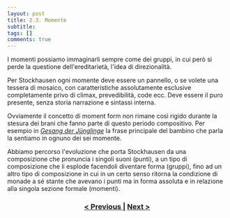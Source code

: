 ```yaml
---
layout: post
title: 2.3. Momente
subtitle:
tags: []
comments: true
---
```


I momenti possiamo immaginarli sempre come dei gruppi, in cui però si perde la questione
dell'ereditarietà, l'idea di direzionalità.

Per Stockhausen ogni momente deve essere un pannello, o se volete una tessera di mosaico, con
caratteristiche assolutamente esclusive completamente privo di climax, prevedibilità, code ecc.
Deve essere il puro presente, senza storia narrazione e sintassi interna.

Ovviamente il concetto di moment form non rimane così rigido durante la stesura dei brani che
fanno parte di questo periodo compositivo. Per esempio in [_Gesang der Jünglinge_](https://velitch.github.io/velitch/2021-11-02-02_04_00_gesang_der_jungelinge/) la frase principale del bambino che parla la sentiamo in ognuno dei sei momente.

Abbiamo percorso l'evoluzione che porta Stockhausen da una composizione che pronuncia i singoli
suoni (punti), a un tipo di composizione che li esplode facendoli diventare forma (gruppi), fino ad
un altro tipo di composizione in cui in un certo senso ritorna la condizione di monade a sé stante
che avevano i punti ma in forma assoluta e in relazione alla singola sezione formale (momenti).

<h3 style="text-align:center">
<a href="https://velitch.github.io/velitch/2021-11-02-02_02_gruppen/">< Previous </a>
|
<a href="https://velitch.github.io/velitch/2021-11-02-02_03_01_moment_form/">Next ></a>
</h3>
